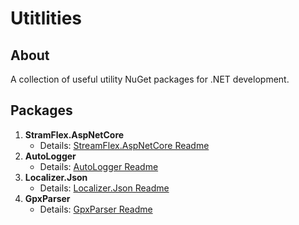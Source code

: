 # Utitlities

## About
A collection of useful utility NuGet packages for .NET development.

## Packages
1. **StramFlex.AspNetCore**  
   - Details: [StreamFlex.AspNetCore Readme](https://github.com/joe97z/Utitlites/blob/master/AspNetCore.FileStreamer/Readme.md)
2. **AutoLogger**  
   - Details: [AutoLogger Readme](https://github.com/joe97z/Utitlites/blob/master/AutoLog/README.md)
3. **Localizer.Json**  
   - Details: [Localizer.Json Readme](https://github.com/joe97z/Utitlites/tree/master/JsonLocalizer/README.md)
4. **GpxParser**  
   - Details: [GpxParser Readme](https://github.com/joe97z/Utitlites/tree/master/GPXFileReader/README.md)
